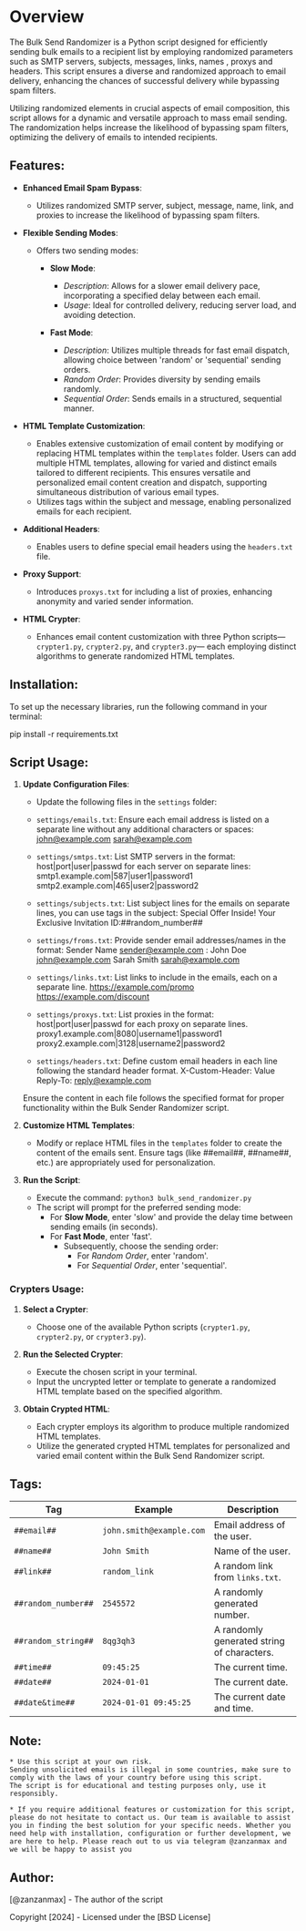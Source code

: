 # Overview

The Bulk Send Randomizer is a Python script designed for efficiently sending bulk emails to a recipient list by employing randomized parameters such as SMTP servers, subjects, messages, links, names , proxys and headers. This script ensures a diverse and randomized approach to email delivery, enhancing the chances of successful delivery while bypassing spam filters.

Utilizing randomized elements in crucial aspects of email composition, this script allows for a dynamic and versatile approach to mass email sending. The randomization helps increase the likelihood of bypassing spam filters, optimizing the delivery of emails to intended recipients.


## Features:

- **Enhanced Email Spam Bypass**:
  - Utilizes randomized SMTP server, subject, message, name, link, and proxies to increase the likelihood of bypassing spam filters.

- **Flexible Sending Modes**:
  - Offers two sending modes:
    - **Slow Mode**:
      - *Description*: Allows for a slower email delivery pace, incorporating a specified delay between each email.
      - *Usage*: Ideal for controlled delivery, reducing server load, and avoiding detection.
    
    - **Fast Mode**:
      - *Description*: Utilizes multiple threads for fast email dispatch, allowing choice between 'random' or 'sequential' sending orders.
      - *Random Order*: Provides diversity by sending emails randomly.
      - *Sequential Order*: Sends emails in a structured, sequential manner.
    
- **HTML Template Customization**:
  - Enables extensive customization of email content by modifying or replacing HTML templates within the `templates` folder. Users can add multiple HTML templates, allowing for varied and distinct emails tailored to different recipients. This ensures versatile and personalized email content creation and dispatch, supporting simultaneous distribution of various email types.
  - Utilizes tags within the subject and message, enabling personalized emails for each recipient.

- **Additional Headers**:
  - Enables users to define special email headers using the `headers.txt` file.
  
- **Proxy Support**:
  - Introduces `proxys.txt` for including a list of proxies, enhancing anonymity and varied sender information.

- **HTML Crypter**:
  - Enhances email content customization with three Python scripts—`crypter1.py`, `crypter2.py`, and `crypter3.py`— each employing distinct algorithms to generate randomized HTML templates.



## Installation:

To set up the necessary libraries, run the following command in your terminal:


pip install -r requirements.txt



## Script Usage:

1. **Update Configuration Files**:

   - Update the following files in the `settings` folder:
     

	- `settings/emails.txt`: Ensure each email address is listed on a separate line without any additional characters or spaces:
		john@example.com
		sarah@example.com

	- `settings/smtps.txt`: List SMTP servers in the format: host|port|user|passwd for each server on separate lines:
		smtp1.example.com|587|user1|password1
		smtp2.example.com|465|user2|password2

	- `settings/subjects.txt`: List subject lines for the emails on separate lines, you can use tags in the subject:
		Special Offer Inside!
		Your Exclusive Invitation ID:##random_number##

	- `settings/froms.txt`: Provide sender email addresses/names in the format: Sender Name sender@example.com :
		John Doe <john@example.com>
		Sarah Smith <sarah@example.com>

	- `settings/links.txt`: List links to include in the emails, each on a separate line.
		https://example.com/promo
		https://example.com/discount

	- `settings/proxys.txt`: List proxies in the format: host|port|user|passwd for each proxy on separate lines.
		proxy1.example.com|8080|username1|password1
		proxy2.example.com|3128|username2|password2

	- `settings/headers.txt`: Define custom email headers in each line following the standard header format.
		X-Custom-Header: Value
		Reply-To: reply@example.com

	Ensure the content in each file follows the specified format for proper functionality within the Bulk Sender Randomizer script.


2. **Customize HTML Templates**:
   - Modify or replace HTML files in the `templates` folder to create the content of the emails sent. Ensure tags (like ##email##, ##name##, etc.) are appropriately used for personalization.

3. **Run the Script**:
   - Execute the command: `python3 bulk_send_randomizer.py`
   - The script will prompt for the preferred sending mode:
     - For **Slow Mode**, enter 'slow' and provide the delay time between sending emails (in seconds).
     - For **Fast Mode**, enter 'fast'.
       - Subsequently, choose the sending order:
         - For *Random Order*, enter 'random'.
         - For *Sequential Order*, enter 'sequential'.

### Crypters Usage:

1. **Select a Crypter**:
   - Choose one of the available Python scripts (`crypter1.py`, `crypter2.py`, or `crypter3.py`).
   
2. **Run the Selected Crypter**:
   - Execute the chosen script in your terminal.
   - Input the uncrypted letter or template to generate a randomized HTML template based on the specified algorithm.
   
3. **Obtain Crypted HTML**:
   - Each crypter employs its algorithm to produce multiple randomized HTML templates.
   - Utilize the generated crypted HTML templates for personalized and varied email content within the Bulk Send Randomizer script.


## Tags:

| Tag                 | Example                  | Description                                      |
|---------------------|--------------------------|--------------------------------------------------|
| `##email##`         | `john.smith@example.com` | Email address of the user.                       |
| `##name##`          | `John Smith`             | Name of the user.                                |
| `##link##`          | `random_link`            | A random link from `links.txt`.                  |
| `##random_number##` | `2545572`                | A randomly generated number.                     |
| `##random_string##` | `8qg3qh3`                | A randomly generated string of characters.       |
| `##time##`          | `09:45:25`               | The current time.                                |
| `##date##`          | `2024-01-01`             | The current date.                                |
| `##date&time##`     | `2024-01-01 09:45:25`    | The current date and time.                       |


## Note:

    * Use this script at your own risk.
    Sending unsolicited emails is illegal in some countries, make sure to comply with the laws of your country before using this script.
    The script is for educational and testing purposes only, use it responsibly.

    * If you require additional features or customization for this script, please do not hesitate to contact us. Our team is available to assist you in finding the best solution for your specific needs. Whether you need help with installation, configuration or further development, we are here to help. Please reach out to us via telegram @zanzanmax and we will be happy to assist you

## Author:
[@zanzanmax] - The author of the script

Copyright [2024] - Licensed under the [BSD License]
